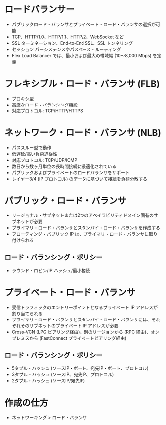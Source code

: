 # ロードバランサー
- パブリックロード・バランサとプライベート・ロード・バランサの選択が可能
- TCP、HTTP/1.0、HTTP/1.1、HTTP/2、WebSocket など
- SSL ターミネーション、End-to-End SSL、SSL トンネリング
- セッション パーシステンスやパスベース・ルーティング
- Flex Load Balancer では、最小および最大の帯域幅 (10〜8,000 Mbps) を定義
# フレキシブル・ロード・バランサ (FLB)
- プロキシ型
- 高度なロード・バランシング機能
- 対応プロトコル: TCP/HTTP/HTTPS
# ネットワーク・ロード・バランサ (NLB)
- パススルー型で動作
- 低遅延/高い負荷追従性
- 対応プロトコル: TCP/UDP/ICMP
- 数日から数ヶ月単位の長時間接続に最適化されている
- パブリックおよびプライベートのロードバランサをサポート
- レイヤー3/4 (IP プロトコル) のデータに基づいて接続を負荷分散する
# パブリック・ロード・バランサ
- リージョナル・サブネットまたは2つのアベイラビリティドメイン固有のサブネットが必要
- プライマリ・ロード・バランサとスタンバイ・ロード・バランサを作成する
- フローティング・パブリック IP は、プライマリ・ロード・バランサに取り付けられる
## ロード・バランシング・ポリシー
- ラウンド・ロビン/IP ハッシュ/最小接続
# プライベート・ロード・バランサ
- 受信トラフィックのエントリーポイントとなるプライベート IP アドレスが割り当てられる
- プライマリ・ロード・バランサとスタンバイ・ロード・バランサには、それぞれそのサブネットのプライベート IP アドレスが必要
- Cross-VCN (LPG ピアリング経由)、別のリージョンから (RPC 経由)、オンプレミスから (FastConnect プライベートピアリング経由)
## ロード・バランシング・ポリシー
- 5タプル・ハッシュ (ソースIP・ポート、宛先IP・ポート、プロトコル)
- 3タプル・ハッシュ (ソースIP、宛先IP、プロトコル)
- 2タプル・ハッシュ (ソースIP/宛先IP)
# 作成の仕方
- ネットワーキング > ロード・バランサ
